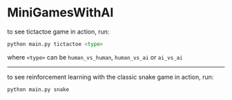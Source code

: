 # MiniGamesWithAI

to see tictactoe game in action, run:
```python
python main.py tictactoe <type>
```
where `<type>` can be `human_vs_human`, `human_vs_ai` or `ai_vs_ai`



---
to see reinforcement learning with the classic snake game in action, run:
```python
python main.py snake
```

